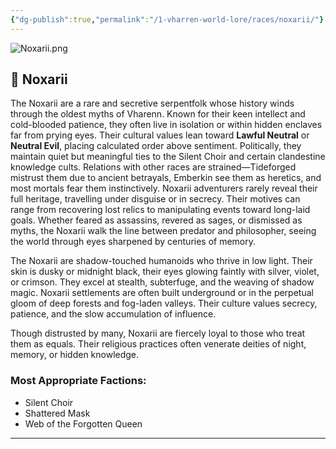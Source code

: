 ```yaml
---
{"dg-publish":true,"permalink":"/1-vharren-world-lore/races/noxarii/"}
---
```


![Noxarii.png](/img/user/z.%20Assets/Noxarii.png)
## 🐍 **Noxarii**

The Noxarii are a rare and secretive serpentfolk whose history winds through the oldest myths of Vharenn. Known for their keen intellect and cold-blooded patience, they often live in isolation or within hidden enclaves far from prying eyes. Their cultural values lean toward **Lawful Neutral** or **Neutral Evil**, placing calculated order above sentiment. Politically, they maintain quiet but meaningful ties to the Silent Choir and certain clandestine knowledge cults. Relations with other races are strained—Tideforged mistrust them due to ancient betrayals, Emberkin see them as heretics, and most mortals fear them instinctively. Noxarii adventurers rarely reveal their full heritage, travelling under disguise or in secrecy. Their motives can range from recovering lost relics to manipulating events toward long-laid goals. Whether feared as assassins, revered as sages, or dismissed as myths, the Noxarii walk the line between predator and philosopher, seeing the world through eyes sharpened by centuries of memory.

The Noxarii are shadow-touched humanoids who thrive in low light. Their skin is dusky or midnight black, their eyes glowing faintly with silver, violet, or crimson. They excel at stealth, subterfuge, and the weaving of shadow magic. Noxarii settlements are often built underground or in the perpetual gloom of deep forests and fog-laden valleys. Their culture values secrecy, patience, and the slow accumulation of influence.

Though distrusted by many, Noxarii are fiercely loyal to those who treat them as equals. Their religious practices often venerate deities of night, memory, or hidden knowledge.

### **Most Appropriate Factions:**
- Silent Choir
- Shattered Mask
- Web of the Forgotten Queen

---